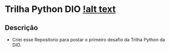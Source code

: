 # Trilha Python DIO [!alt text](https://i.imgur.com/H6zJb5s.png)

## Descrição
- Criei esse Repositorio para postar o primeiro desafio da Trilha Python da DIO.
